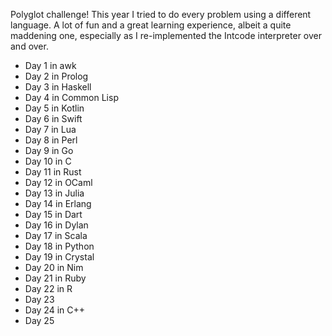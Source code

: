 Polyglot challenge! This year I tried to do every problem using a different language. A lot of fun and a great learning experience,
albeit a quite maddening one, especially as I re-implemented the Intcode interpreter over and over.

- Day 1 in awk
- Day 2 in Prolog
- Day 3 in Haskell
- Day 4 in Common Lisp
- Day 5 in Kotlin
- Day 6 in Swift
- Day 7 in Lua
- Day 8 in Perl
- Day 9 in Go
- Day 10 in C
- Day 11 in Rust
- Day 12 in OCaml
- Day 13 in Julia
- Day 14 in Erlang
- Day 15 in Dart
- Day 16 in Dylan
- Day 17 in Scala
- Day 18 in Python
- Day 19 in Crystal
- Day 20 in Nim
- Day 21 in Ruby
- Day 22 in R
- Day 23
- Day 24 in C++
- Day 25
